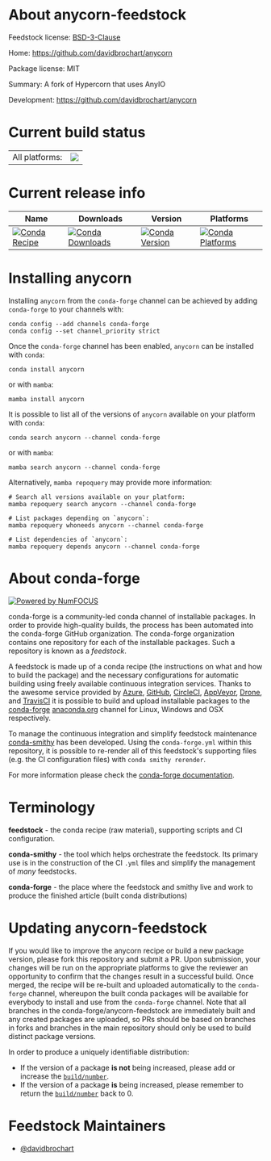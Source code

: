 About anycorn-feedstock
=======================

Feedstock license: [BSD-3-Clause](https://github.com/conda-forge/anycorn-feedstock/blob/main/LICENSE.txt)

Home: https://github.com/davidbrochart/anycorn

Package license: MIT

Summary: A fork of Hypercorn that uses AnyIO

Development: https://github.com/davidbrochart/anycorn

Current build status
====================


<table><tr><td>All platforms:</td>
    <td>
      <a href="https://dev.azure.com/conda-forge/feedstock-builds/_build/latest?definitionId=22221&branchName=main">
        <img src="https://dev.azure.com/conda-forge/feedstock-builds/_apis/build/status/anycorn-feedstock?branchName=main">
      </a>
    </td>
  </tr>
</table>

Current release info
====================

| Name | Downloads | Version | Platforms |
| --- | --- | --- | --- |
| [![Conda Recipe](https://img.shields.io/badge/recipe-anycorn-green.svg)](https://anaconda.org/conda-forge/anycorn) | [![Conda Downloads](https://img.shields.io/conda/dn/conda-forge/anycorn.svg)](https://anaconda.org/conda-forge/anycorn) | [![Conda Version](https://img.shields.io/conda/vn/conda-forge/anycorn.svg)](https://anaconda.org/conda-forge/anycorn) | [![Conda Platforms](https://img.shields.io/conda/pn/conda-forge/anycorn.svg)](https://anaconda.org/conda-forge/anycorn) |

Installing anycorn
==================

Installing `anycorn` from the `conda-forge` channel can be achieved by adding `conda-forge` to your channels with:

```
conda config --add channels conda-forge
conda config --set channel_priority strict
```

Once the `conda-forge` channel has been enabled, `anycorn` can be installed with `conda`:

```
conda install anycorn
```

or with `mamba`:

```
mamba install anycorn
```

It is possible to list all of the versions of `anycorn` available on your platform with `conda`:

```
conda search anycorn --channel conda-forge
```

or with `mamba`:

```
mamba search anycorn --channel conda-forge
```

Alternatively, `mamba repoquery` may provide more information:

```
# Search all versions available on your platform:
mamba repoquery search anycorn --channel conda-forge

# List packages depending on `anycorn`:
mamba repoquery whoneeds anycorn --channel conda-forge

# List dependencies of `anycorn`:
mamba repoquery depends anycorn --channel conda-forge
```


About conda-forge
=================

[![Powered by
NumFOCUS](https://img.shields.io/badge/powered%20by-NumFOCUS-orange.svg?style=flat&colorA=E1523D&colorB=007D8A)](https://numfocus.org)

conda-forge is a community-led conda channel of installable packages.
In order to provide high-quality builds, the process has been automated into the
conda-forge GitHub organization. The conda-forge organization contains one repository
for each of the installable packages. Such a repository is known as a *feedstock*.

A feedstock is made up of a conda recipe (the instructions on what and how to build
the package) and the necessary configurations for automatic building using freely
available continuous integration services. Thanks to the awesome service provided by
[Azure](https://azure.microsoft.com/en-us/services/devops/), [GitHub](https://github.com/),
[CircleCI](https://circleci.com/), [AppVeyor](https://www.appveyor.com/),
[Drone](https://cloud.drone.io/welcome), and [TravisCI](https://travis-ci.com/)
it is possible to build and upload installable packages to the
[conda-forge](https://anaconda.org/conda-forge) [anaconda.org](https://anaconda.org/)
channel for Linux, Windows and OSX respectively.

To manage the continuous integration and simplify feedstock maintenance
[conda-smithy](https://github.com/conda-forge/conda-smithy) has been developed.
Using the ``conda-forge.yml`` within this repository, it is possible to re-render all of
this feedstock's supporting files (e.g. the CI configuration files) with ``conda smithy rerender``.

For more information please check the [conda-forge documentation](https://conda-forge.org/docs/).

Terminology
===========

**feedstock** - the conda recipe (raw material), supporting scripts and CI configuration.

**conda-smithy** - the tool which helps orchestrate the feedstock.
                   Its primary use is in the construction of the CI ``.yml`` files
                   and simplify the management of *many* feedstocks.

**conda-forge** - the place where the feedstock and smithy live and work to
                  produce the finished article (built conda distributions)


Updating anycorn-feedstock
==========================

If you would like to improve the anycorn recipe or build a new
package version, please fork this repository and submit a PR. Upon submission,
your changes will be run on the appropriate platforms to give the reviewer an
opportunity to confirm that the changes result in a successful build. Once
merged, the recipe will be re-built and uploaded automatically to the
`conda-forge` channel, whereupon the built conda packages will be available for
everybody to install and use from the `conda-forge` channel.
Note that all branches in the conda-forge/anycorn-feedstock are
immediately built and any created packages are uploaded, so PRs should be based
on branches in forks and branches in the main repository should only be used to
build distinct package versions.

In order to produce a uniquely identifiable distribution:
 * If the version of a package **is not** being increased, please add or increase
   the [``build/number``](https://docs.conda.io/projects/conda-build/en/latest/resources/define-metadata.html#build-number-and-string).
 * If the version of a package **is** being increased, please remember to return
   the [``build/number``](https://docs.conda.io/projects/conda-build/en/latest/resources/define-metadata.html#build-number-and-string)
   back to 0.

Feedstock Maintainers
=====================

* [@davidbrochart](https://github.com/davidbrochart/)

